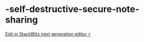 # -self-destructive-secure-note-sharing

[Edit in StackBlitz next generation editor ⚡️](https://stackblitz.com/~/github.com/jeevan-vj/-self-destructive-secure-note-sharing)